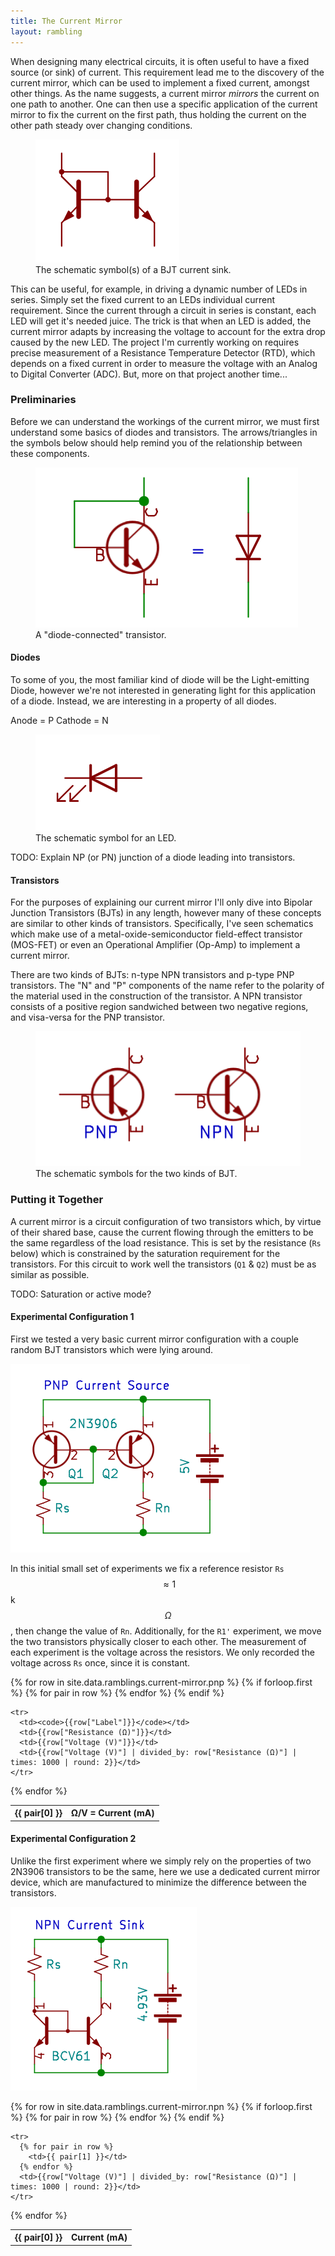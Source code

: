 ```yaml
---
title: The Current Mirror
layout: rambling
---
```


When designing many electrical circuits, it is often useful to have a fixed
source (or sink) of current. This requirement lead me to the discovery of the
current mirror, which can be used to implement a fixed current, amongst other
things. As the name suggests, a current mirror _mirrors_ the current on one
path to another. One can then use a specific application of the current mirror
to fix the current on the first path, thus holding the current on the other
path steady over changing conditions.

<figure class="image">
  <img src="/img/ramblings/current-mirror/mirror.png" />
  <figcaption>The schematic symbol(s) of a BJT current sink.</figcaption>
</figure>

This can be useful, for example, in driving a dynamic number of LEDs in series.
Simply set the fixed current to an LEDs individual current requirement. Since
the current through a circuit in series is constant, each LED will get it's
needed juice. The trick is that when an LED is added, the current mirror adapts
by increasing the voltage to account for the extra drop caused by the new LED.
The project I'm currently working on requires precise measurement of a
Resistance Temperature Detector (RTD), which depends on a fixed current in
order to measure the voltage with an Analog to Digital Converter (ADC). But,
more on that project another time...

<!-- TODO: Link to a post on the temperature controller project. -->

### Preliminaries

Before we can understand the workings of the current mirror, we must first
understand some basics of diodes and transistors. The arrows/triangles in the
symbols below should help remind you of the relationship between these
components.

<figure class="image">
  <img src="/img/ramblings/current-mirror/diode_transistor.png" />
  <figcaption>A "diode-connected" transistor.</figcaption>
</figure>

#### Diodes

To some of you, the most familiar kind of diode will be the Light-emitting
Diode, however we're not interested in generating light for this application of
a diode. Instead, we are interesting in a property of all diodes.

Anode = P
Cathode = N

<figure class="image">
  <img src="/img/ramblings/current-mirror/led.png" />
  <figcaption>The schematic symbol for an LED.</figcaption>
</figure>

TODO: Explain NP (or PN) junction of a diode leading into transistors.

#### Transistors

For the purposes of explaining our current mirror I'll only dive into Bipolar
Junction Transistors (BJTs) in any length, however many of these concepts are
similar to other kinds of transistors. Specifically, I've seen schematics which
make use of a metal-oxide-semiconductor field-effect transistor (MOS-FET) or
even an Operational Amplifier (Op-Amp) to implement a current mirror.

There are two kinds of BJTs: n-type NPN transistors and p-type PNP transistors.
The "N" and "P" components of the name refer to the polarity of the material
used in the construction of the transistor. A NPN transistor consists of a
positive region sandwiched between two negative regions, and visa-versa for the
PNP transistor.

<figure class="image">
  <img src="/img/ramblings/current-mirror/pnp_npn.png" />
  <figcaption>The schematic symbols for the two kinds of BJT.</figcaption>
</figure>

### Putting it Together

A current mirror is a circuit configuration of two transistors which, by virtue
of their shared base, cause the current flowing through the emitters to be the
same regardless of the load resistance. This is set by the resistance (`Rs`
below) which is constrained by the saturation requirement for the transistors.
For this circuit to work well the transistors (`Q1` & `Q2`) must be as similar
as possible.

TODO: Saturation or active mode?

#### Experimental Configuration 1

First we tested a very basic current mirror configuration with a couple random
BJT transistors which were lying around.

![](/img/ramblings/current-mirror/source.png)


In this initial small set of experiments we fix a reference resistor `Rs`
$$\approx 1$$ k$$\Omega$$, then change the value of `Rn`. Additionally, for the
`R1'` experiment, we move the two transistors physically closer to each other.
The measurement of each experiment is the voltage across the resistors. We only
recorded the voltage across `Rs` once, since it is constant.

<table>
  {% for row in site.data.ramblings.current-mirror.pnp %}
    {% if forloop.first %}
    <tr>
      {% for pair in row %}
        <th>{{ pair[0] }}</th>
      {% endfor %}
      <th>Ω/V = Current (mA)</th>
    </tr>
    {% endif %}

    <tr>
      <td><code>{{row["Label"]}}</code></td>
      <td>{{row["Resistance (Ω)"]}}</td>
      <td>{{row["Voltage (V)"]}}</td>
      <td>{{row["Voltage (V)"] | divided_by: row["Resistance (Ω)"] | times: 1000 | round: 2}}</td>
    </tr>
  {% endfor %}
</table>

#### Experimental Configuration 2

Unlike the first experiment where we simply rely on the properties of two
2N3906 transistors to be the same, here we use a dedicated current mirror
device, which are manufactured to minimize the difference between the
transistors.

![](/img/ramblings/current-mirror/sink.png)

<table>
  {% for row in site.data.ramblings.current-mirror.npn %}
    {% if forloop.first %}
    <tr>
      {% for pair in row %}
        <th>{{ pair[0] }}</th>
      {% endfor %}
      <th>Current (mA)</th>
    </tr>
    {% endif %}

    <tr>
      {% for pair in row %}
        <td>{{ pair[1] }}</td>
      {% endfor %}
      <td>{{row["Voltage (V)"] | divided_by: row["Resistance (Ω)"] | times: 1000 | round: 2}}</td>
    </tr>
  {% endfor %}
</table>

